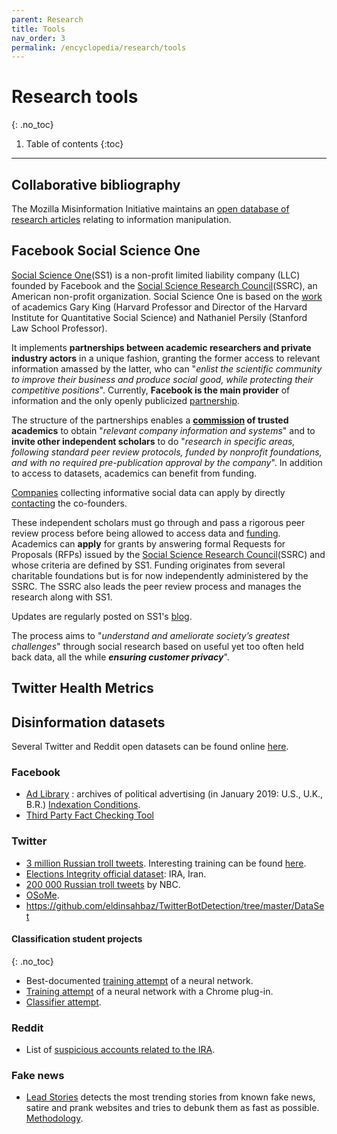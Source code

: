 ```yaml
---
parent: Research
title: Tools
nav_order: 3
permalink: /encyclopedia/research/tools
---
```


# Research tools
{: .no_toc}

1. Table of contents
{:toc}

- - -

## Collaborative bibliography

The Mozilla Misinformation Initiative maintains an [open database of research articles](https://airtable.com/universe/expPeddCpX0wOeNNE/misinformation-research?explore=true) relating to information manipulation.


## Facebook Social Science One

[Social Science One](https://socialscience.one/)(SS1) is a non-profit limited liability company (LLC) founded by Facebook and the [Social Science Research Council](https://www.ssrc.org/)(SSRC), an American non-profit organization. Social Science One is based on the [work](http://garyking.org/partnerships) of academics Gary King (Harvard Professor and Director of the Harvard Institute for Quantitative Social Science) and Nathaniel Persily (Stanford Law School Professor).

It implements **partnerships between academic researchers and private industry actors** in a unique fashion, granting the former access to relevant information amassed by the latter, who can "_enlist the scientific community to improve their business and produce social good, while protecting their competitive positions_". Currently, **Facebook is the main provider** of information and the only openly publicized [partnership](https://socialscience.one/our-facebook-partnership). 

The structure of the partnerships enables a **[commission](https://socialscience.one/faq/whats-commission) of trusted academics** to obtain "_relevant company information and systems_" and to **invite other independent scholars** to do "_research in specific areas, following standard peer review protocols, funded by nonprofit foundations, and with no required pre-publication approval by the company_". In addition to access to datasets, academics can benefit from funding.

[Companies](https://socialscience.one/faq/how-can-my-company-work-social-science-one) collecting informative social data can apply by directly [contacting](https://gking.harvard.edu/pages/contact) the co-founders.

These independent scholars must go through and pass a rigorous peer review process before being allowed to access data and [funding](https://socialscience.one/grant-process). Academics can **apply** for grants by answering formal Requests for Proposals (RFPs) issued by the [Social Science Research Council](https://www.ssrc.org/)(SSRC) and whose criteria are defined by SS1. Funding originates from several charitable foundations but is for now independently administered by the SSRC. The SSRC also leads the peer review process and manages the research along with SS1.

Updates are regularly posted on SS1's [blog](https://socialscience.one/blog).

The process aims to "_understand and ameliorate society’s greatest challenges_" through social research based on useful yet too often held back data, all the while _**ensuring customer privacy**_". 


## Twitter Health Metrics

<!-- à rédiger -->

## Disinformation datasets

Several Twitter and Reddit open datasets can be found online [here](https://www.io-archive.org/).

### Facebook

- [Ad Library](https://www.facebook.com/ads/archive/) : archives of political advertising (in January 2019: U.S., U.K., B.R.) [Indexation Conditions](https://www.facebook.com/facebookmedia/blog/indexing-news-pages-on-facebook-for-the-ad-archive).
- [Third Party Fact Checking Tool](https://www.facebook.com/help/publisher/182222309230722)

### Twitter

- [3 million Russian troll tweets](https://github.com/fivethirtyeight/russian-troll-tweets).
Interesting training can be found [here](https://github.com/warproxxx/Twitter-Bot-or-Not).
- [Elections Integrity official dataset](https://about.twitter.com/en_us/values/elections-integrity.html#data): IRA, Iran.
- [200 000 Russian troll tweets](https://www.nbcnews.com/tech/social-media/now-available-more-200-000-deleted-russian-troll-tweets-n844731) by NBC.
- [OSoMe](https://botometer.iuni.iu.edu/bot-repository/datasets.html).
- https://github.com/eldinsahbaz/TwitterBotDetection/tree/master/DataSet

#### Classification student projects
{: .no_toc}

- Best-documented [training attempt](https://github.com/Ares513/DetectingTrolls) of a neural network.
- [Training attempt](https://github.com/sid-devic/RuTroll) of a neural network with a Chrome plug-in.
- [Classifier attempt](https://github.com/dylanrandle/troll_classification).


### Reddit

- List of [suspicious accounts related to the IRA](https://www.reddit.com/wiki/suspiciousaccounts).

### Fake news

- [Lead Stories](https://trendolizer-picks.leadstories.com) detects the most trending stories from known fake news, satire and prank websites and tries to debunk them as fast as possible. [Methodology](https://leadstories.com/how-we-work.html).
